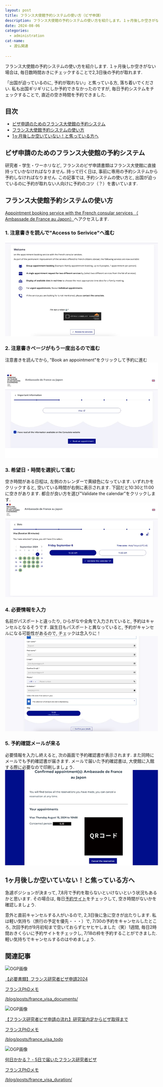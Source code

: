 ```yaml
---
layout: post
title: フランス大使館予約システムの使い方（ビザ申請）
description: フランス大使館の予約システムの使い方を紹介します。１ヶ月後しか空きがない場合は、毎日数時間おきにチェックすることで2〜3日後の予約が取れます。
date: 2024-08-06
categories: 
  - administration
cat-name: 
  - 渡仏関連

---
```


フランス大使館の予約システムの使い方を紹介します. １ヶ月後しか空きがない場合は, 毎日数時間おきにチェックすることで2,3日後の予約が取れます. 

「出国が迫っているのに, 予約が取れない」と焦っている方, 落ち着いでください. 私も出国ギリギリにしか予約できなかったのですが, 毎日予約システムをチェックすることで, 直近の空き時間を予約できました. 

## 目次
- [ビザ申請のためのフランス大使館の予約システム](#ビザ申請のためのフランス大使館の予約システム)
- [フランス大使館予約システムの使い方](#フランス大使館予約システムの使い方)
- [1ヶ月後しか空いていない！と焦っている方へ](#1ヶ月後しか空いていないと焦っている方へ)

## ビザ申請のためのフランス大使館の予約システム

研究者・学生・ワーホリなど, フランスのビザ申請書類はフランス大使館に直接持っていかなければなりません. 持って行く日は, 事前に専用の予約システムから予約しなければなりません. この記事では, 予約システムの使い方と, 出国が迫っているのに予約が取れない人向けに予約のコツ（？）を書いています. 


## フランス大使館予約システムの使い方
[Appointment booking service with the French consular services （
Ambassade de France au Japon）](https://consulat.gouv.fr/en/ambassade-de-france-a-tokyo/appointment?name=Visa)へアクセスします. 

### 1. 注意書きを読んで"Access to Serivice"へ進む
<img src="../../assets/images/articles/240718-01.jpg" alt="最初の画面">

### 2. 注意書きページがもう一度出るので進む
注意書きを読んでから, "Book an appointment"をクリックして予約に進む
<img src="../../assets/images/articles/240718-05.jpg" alt="注意書きページ">


### 3. 希望日・時間を選択して進む
空き時間がある日程は, 左側のカレンダーで黄緑色になっています. いずれかをクリックすると, 空いている時間が右側に表示されます. 下図だと10:30と11:00に空きがあります. 都合が良い方を選び"Validate the calendar"をクリックします. 
<a href="../../assets/images/articles/240718-02.jpg"><img src="../../assets/images/articles/240718-02.jpg" alt="最初の画面"></a>

### 4. 必要情報を入力
名前がパスポートと違ったり, ひらがなや全角で入力されていると, 予約はキャンセルとなるそうです. 
誕生日もパスポートと異なっていると, 予約がキャンセルになる可能性があるので, チェックは念入りに！
<img src="../../assets/images/articles/240718-03.jpg" alt="情報入力の画面">

### 5. 予約確認メールが来る
必要情報を入力し終えると, 次の画面で予約確認書が表示されます. また同時にメールでも予約確認書が届きます. 
メールで届いた予約確認書は, 大使館に入館する際に必要なので印刷しましょう. 
<img src="../../assets/images/articles/240718-04.jpg" alt="予約確認書の画面">

## 1ヶ月後しか空いていない！と焦っている方へ
急遽ポジションが決まって, 7,8月で予約を取らないといけないという状況もあるかと思います. その場合は, 毎日[予約サイト](https://consulat.gouv.fr/en/ambassade-de-france-a-tokyo/appointment?name=Visa)をチェックして, 空き時間がないかを確認しましょう. 

意外と直前キャンセルする人がいるので, 2,3日後に急に空きが出たりします. 私は軽い気持ち（旅行の予定を優先・・・）で, 7/30の予約をキャンセルしたところ, 次回予約が9月初旬まで空いておらずヒヤヒヤしました（笑）<span class="marker">1週間, 毎日2時間おきくらいに予約サイトをチェック</span>し, 7/18の枠を予約することができました. 軽い気持ちでキャンセルするのはやめましょう. 

## 関連記事

<div class="link-card">
<div class="link-img">
<img src="/blog/assets/images/pattern.png"  alt="OGP画像" data-no-lightbox></div>
<div class="link-text">
<a href="/posts/france_visa_documents/" target="blank">
<p class="link-title">【必要書類】フランス研究者ビザ申請2024</p>
<p class="link-site">フランスPhDメモ</p>
<p class="link-url">/blog/posts/france_visa_documents/</p>
</a>
</div>
</div>

<div class="link-card">
<div class="link-img">
<img src="/blog/assets/images/pattern.png"  alt="OGP画像" data-no-lightbox></div>
<div class="link-text">
<a href="/posts/france_visa_todo" target="blank">
<p class="link-title">【フランス研究者ビザ申請の流れ】研究室内定からビザ取得まで</p>
<p class="link-site">フランスPhDメモ</p>
<p class="link-url">/blog/posts/france_visa_todo</p>
</a>
</div>
</div>


<div class="link-card">
<div class="link-img">
<img src="/blog/assets/images/pattern.png"  alt="OGP画像" data-no-lightbox></div>
<div class="link-text">
<a href="/posts/france_visa_duration/" target="blank">
<p class="link-title">何日かかる？ - 5日で届いたフランス研究者ビザ</p>
<p class="link-site">フランスPhDメモ</p>
<p class="link-url">/blog/posts/france_visa_duration/</p>
</a>
</div>
</div>